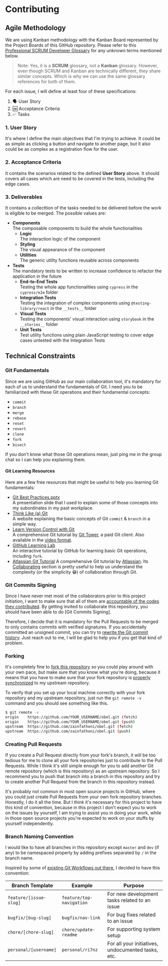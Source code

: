 # Contributing

## Agile Methodology

We are using Kanban methodology with the Kanban Board represented by the Project Boards of this GitHub repository.
Please refer to this [Professional SCRUM Developer Glossary](https://www.scrum.org/resources/professional-scrum-developer-glossary) for any unknown terms mentioned below.

> Note: Yes, it is a **SCRUM** glossary, not a **Kanban** glossary. However, even though SCRUM and Kanban are technically different, they share similar concepts. Which is why we can use the same glossary references for both of them.

For each issue, I will define at least four of these specifications:

1. 🗣 User Story
2. 🆗 Acceptance Criteria
3. ✅ Tasks

### 1. User Story

It's where I define the main objectives that I'm trying to achieve.
It could be as simple as clicking a button and navigate to another page, but it also could be as complex as a registration flow for the user.

### 2. Acceptance Criteria

It contains the scenarios related to the defined **User Story** above.
It should covers all cases which are need to be covered in the tests, including the edge cases.

### 3. Deliverables

It contains a collecttion of the tasks needed to be delivered before the work is eligible to be merged.
The possible values are:

- **Components**\
  The composable components to build the whole functionalities
  - **Logic**\
    The interaction logic of the component
  - **Styling**\
    The visual appearance of the component
  - **Utilities**\
    The generic utility functions reusable across components
- **Tests**\
  The mandatory tests to be written to increase confidence to refactor the application in the future
  - **End-to-End Tests**\
    Testing the whole app functionalities using `cypress` in the `cypress/e2e` folder
  - **Integration Tests**\
    Testing the integration of complex components using `@testing-library/react` in the `__tests__` folder
  - **Visual Tests**\
    Testing the components' visual interaction using `storybook` in the `__stories__` folder
  - **Unit Tests**\
    Test utility functions using plain JavaScript testing to cover edge cases untested with the Integration Tests

## Technical Constraints

### Git Fundamentals

Since we are using GitHub as our main collaboration tool, it's mandatory for each of us to understand the fundamentals of Git. I need you to be familiarized with these Git operations and their fundamental concepts:

- `commit`
- `branch`
- `merge`
- `rebase`
- `reset`
- `revert`
- `clone`
- `fork`
- `bisect`

If you don't know what those Git operations mean, just ping me in the group chat so I can help you explaining them.

#### Git Learning Resources

Here are a few free resources that might be useful to help you learning Git fundamentals:

- [Git Best Practices.pptx](https://drive.google.com/open?id=1UsWALDH3aDwAXNLAYLRjk2uvCE7DbS0F)\
  A presentation slide that I used to explain some of those concepts into my subordinates in my past workplace.
- [Think Like (a) Git](http://think-like-a-git.net/)\
  A website explaining the basic concepts of Git `commit` & `branch` in a simple way.
- [Learn Version Control with Git](https://www.git-tower.com/learn/git/ebook)\
  A comprehensive Git tutorial by [Git Tower](https://www.git-tower.com), a paid Git client.
  Also available in the [video format](https://www.git-tower.com/learn/git/videos).
- [GitHub Learning Lab](https://lab.github.com/)\
  An interactive tutorial by GitHub for learning basic Git operations, including `fork`.
- [Atlassian Git Tutorial](https://www.atlassian.com/git/tutorials)
  A comprehensive Git tutorial by [Atlassian](https://www.atlassian.com).
  Its [Collaborating](https://www.atlassian.com/git/tutorials) section is pretty useful to help us understand the complexity (or the simplicity 😁) of collaboration through Git.

### Git Commits Signing

Since I have never met most of the collaborators prior to this project initiation, I want to make sure that all of them are [accountable of the codes they contributed](https://nvisium.com/blog/2017/06/21/securing-github-commits-with-gpg-signing.html). By getting invited to collaborate this repository, you should have been able to do [Git Commits Signing].

Therefore, I decide that it is mandatory for the Pull Requests to be merged to only contains commits with verified signatures.
If you accidentally committed an unsigned commit, you can try to [rewrite the Git commit history](https://www.atlassian.com/git/tutorials/rewriting-history).
Just reach out to me, I will be glad to help you if you get that kind of problem.

### Forking

It's completely fine to [fork this repository](https://help.github.com/articles/fork-a-repo/) so you could play around with your own pace, but make sure that you know what you're doing, because it means that you have to make sure that your fork repository is [properly synchronized](https://help.github.com/articles/syncing-a-fork/) to my upstream repository.

To verify that you set up your local machine correctly with your fork repository and my upstream repository, just run the `git remote -v` command and you should see something like this.

```bash
$ git remote -v
origin    https://github.com/YOUR_USERNAME/obel.git (fetch)
origin    https://github.com/YOUR_USERNAME/obel.git (push)
upstream  https://github.com/zainfathoni/obel.git (fetch)
upstream  https://github.com/zainfathoni/obel.git (push)
```

### Creating Pull Requests

If you create a Pull Request directly from your fork's branch, it will be too tedious for me to clone all your fork repositories just to contribute to the Pull Requests.
While I think it's still simple enough for you to add another Git remote repository (which is this repository) as an upstream repository. So I recommend you to push that branch into a branch in this repository and try to create another Pull Request from the branch in this repository instead.

It's probably not common in most open source projects in GitHub, where you could just create Pull Requests from your own fork repository branches.
Honestly, I do it all the time.
But I think it's necessary for this project to have this kind of convention, because in this project I don't expect you to work on the issues by yourself, I am trying to assist you in doing your work, while in those open source projects you're expected to work on your stuffs by yourself independently.

### Branch Naming Convention

I would like to have all branches in this repository except `master` and `dev` (if any) to be namespaced properly by adding prefixes separated by `/` in the branch name.

Inspired by some of [existing Git Workflows out there](https://www.atlassian.com/git/tutorials/comparing-workflows), I decided to have this convention:

| Branch Template        | Example                  | Purpose                                            |
| ---------------------- | ------------------------ | -------------------------------------------------- |
| `feature/[issue-slug]` | `feature/top-navigation` | For new development tasks related to an issue      |
| `bugfix/[bug-slug]`    | `bugfix/nav-link`        | For bug fixes related to an issue                  |
| `chore/[chore-slug]`   | `chore/update-readme`    | For supporting system setup                        |
| `personal/[username]`  | `personal/ri7nz`         | For all your initiatives, undocumented tasks, etc. |
